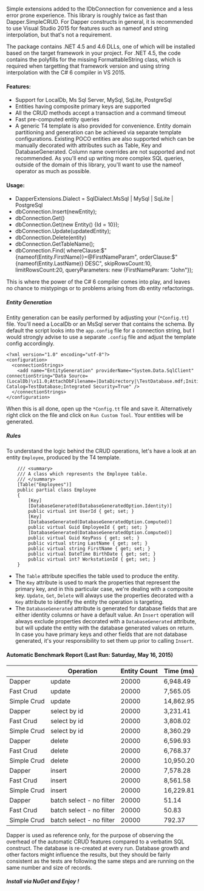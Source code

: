 Simple extensions added to the IDbConnection for convenience and a less error prone experience. This library is roughly twice as fast than Dapper.SimpleCRUD.
For Dapper constructs in general, it is recommended to use Visual Studio 2015 for features such as nameof and string interpolation, but that's not a requirement.

The package contains .NET 4.5 and 4.6 DLLs, one of which will be installed based on the target framework in your project. 
For .NET 4.5, the code contains the polyfills for the missing FormattableString class, which is required when targetting that framework version and using string interpolation with the C# 6 compiler in VS 2015.

#### Features:
- Support for LocalDb, Ms Sql Server, MySql, SqLite, PostgreSql
- Entities having composite primary keys are supported
- All the CRUD methods accept a transaction and a command timeout
- Fast pre-computed entity queries
- A generic T4 template is also provided for convenience. Entity domain partitioning and generation can be achieved via separate template configurations. Existing POCO entities are also supported which can be manually decorated with attributes such as Table, Key and DatabaseGenerated. Column name overrides are not supported and not recommended. As you'll end up writing more complex SQL queries, outside of the domain of this library, you'll want to use the nameof operator as much as possible.

#### Usage:
- DapperExtensions.Dialect = SqlDialect.MsSql | MySql | SqLite | PostgreSql
- dbConnection.Insert(newEntity);
- dbConnection.Get()
- dbConnection.Get(new Entity() {Id = 10});
- dbConnection.Update(updatedEntity);
- dbConnection.Delete(entity)
- dbConnection.GetTableName<Entity>();
- dbConnection.Find<Entity>(
        whereClause:$"{nameof(Entity.FirstName)}=@FirstNameParam", 
        orderClause:$"{nameof(Entity.LastName)} DESC", 
		skipRowsCount:10, limitRowsCount:20,
        queryParameters: new {FirstNameParam: "John"});

This is where the power of the C# 6 compiler comes into play, and leaves no chance to mistypings or to problems arising from db entity refactorings.

##### Entity Generation
Entity generation can be easily performed by adjusting your (``*Config.tt``) file. You'll need a LocalDb or an MsSql server that contains the schema. 
By default the script looks into the ``app.config`` file for a connection string, but I would strongly advise to use a separate ``.config`` file and adjust the template config accordingly.
```
<?xml version="1.0" encoding="utf-8"?>
<configuration>
  <connectionStrings>
    <add name="EntityGeneration" providerName="System.Data.SqlClient" connectionString="Data Source=(LocalDb)\v11.0;AttachDbFilename=|DataDirectory|\TestDatabase.mdf;Initial Catalog=TestDatabase;Integrated Security=True" />
  </connectionStrings>
</configuration>
```
When this is all done, open up the ``*Config.tt`` file and save it. Alternatively right click on the file and click on ``Run Custom Tool``. Your entities will be generated.


##### Rules
To understand the logic behind the CRUD operations, let's have a look at an entity ``Employee``, produced by the T4 template.

```
    /// <summary>
    /// A class which represents the Employee table.
    /// </summary>
	[Table("Employees")]
	public partial class Employee
	{
		[Key]
		[DatabaseGenerated(DatabaseGeneratedOption.Identity)]
		public virtual int UserId { get; set; }
		[Key]
		[DatabaseGenerated(DatabaseGeneratedOption.Computed)]
		public virtual Guid EmployeeId { get; set; }
		[DatabaseGenerated(DatabaseGeneratedOption.Computed)]
		public virtual Guid KeyPass { get; set; }
		public virtual string LastName { get; set; }
		public virtual string FirstName { get; set; }
		public virtual DateTime BirthDate { get; set; }
		public virtual int? WorkstationId { get; set; }
	}

```
- The ``Table`` attribute specifies the table used to produce the entity.  
- The ``Key`` attribute is used to mark the properties that represent the primary key, and in this particular case, we're dealing with a composite key.
``Update``, ``Get``, ``Delete`` will always use the properties decorated with a ``Key`` attribute to identify the entity the operation is targeting.
- The ``DatabaseGenerated`` attribute is generated for database fields that are either identity columns or have a default value. 
An ``Insert`` operation will always exclude properties decorated with a ``DatabaseGenerated`` attribute, but will update the entity with the database generated values on return.
In case you have primary keys and other fields that are not database generated, it's your responsibility to set them up prior to calling ``Insert``.


#### Automatic Benchmark Report (Last Run: Saturday, May 16, 2015)
|   |  Operation | Entity Count |Time (ms) |
------------|------------|--------------|-----------
Dapper | update | 20000 | 6,948.49 
Fast Crud | update | 20000 | 7,565.05 
Simple Crud | update | 20000 | 14,862.95 
Dapper | select by id | 20000 | 3,231.41 
Fast Crud | select by id | 20000 | 3,808.02 
Simple Crud | select by id | 20000 | 8,360.29 
Dapper | delete | 20000 | 6,596.93 
Fast Crud | delete | 20000 | 6,768.37  
Simple Crud | delete | 20000 | 10,950.20 
Dapper | insert | 20000 | 7,578.28 
Fast Crud | insert | 20000 | 8,561.58 
Simple Crud | insert | 20000 | 16,229.81 
Dapper | batch select - no filter | 20000 | 51.14 
Fast Crud | batch select - no filter | 20000 | 50.83 
Simple Crud | batch select - no filter | 20000 | 792.37 

Dapper is used as reference only, for the purpose of observing the overhead of the automatic CRUD features compared to a verbatim SQL construct. The database is re-created at every run. 
Database growth and other factors might influence the results, but they should be fairly consistent as the tests are following the same steps and are running on the same number and size of records.

##### Install via NuGet and Enjoy !

